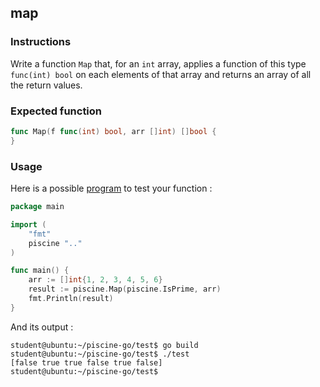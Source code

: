 ## map

### Instructions

Write a function `Map` that, for an `int` array, applies a function of this type `func(int) bool` on each elements of that array and returns an array of all the return values.

### Expected function

```go
func Map(f func(int) bool, arr []int) []bool {
}
```

### Usage

Here is a possible [program](TODO-LINK) to test your function :

```go
package main

import (
	"fmt"
	piscine ".."
)

func main() {
	arr := []int{1, 2, 3, 4, 5, 6}
	result := piscine.Map(piscine.IsPrime, arr)
	fmt.Println(result)
}
```

And its output :

```console
student@ubuntu:~/piscine-go/test$ go build
student@ubuntu:~/piscine-go/test$ ./test
[false true true false true false]
student@ubuntu:~/piscine-go/test$
```
